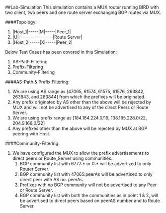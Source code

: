 ##Lab-Simulation
This simulation contains a MUX router running BIRD with two client, two peers and one route server exchanging BGP routes via MUX.

####Topology:
<ol>
<li>|Host_1|-----|M|-----|Peer_1|</li>
<li>             |U|-----------------|Route Server|</li>
<li>|Host_2|-----|X|-----|Peer_2|</li>
</ol>


Below Test Cases has been covered in this Simulation:
<ol start="1">
  <li>AS-Path Filtering</li>
  <li>Prefix-Filtering</li>
  <li>Community-Filtering</li>
</ol>

####AS-Path & Prefix Filtering:
<ol start="1">
<li>We are using AS range as [47065, 61574, 61575, 61576, 263842, 263843, and 263844] from which the prefixes will be originated.</li>
<li>Any prefix originated by AS other than the above will be rejected by MUX and will not be advertised to any of the direct
Peers or Route Server.</li>
<li>We are using prefix range as [184.164.224.0/19, 138.185.228.0/22, 204.9.168.0/22]</li>
<li>Any prefixes other than the above will be rejected by MUX at BGP peering with Host.</li>
</ol>

####Community-Filtering:
<ol start="1">
<li>We have configured the MUX to allow the prefix advertisements to direct peers or Route_Server using communities.
   <ol>
   <li>BGP community list with 6777:* or 0:* will be advertized to only Router Server.</li>
   <li>BGP community list with 47065:peerAs will be advertised to only direct peer with AS no. peerAs.</li>
   <li>Prefixes with no BGP community will not be advertised to any Peer or Route Server.</li>
   <li>BGP community list with both the communities as in point 1 & 2, will be advertised to direct peers based on peerAS number and to Route Server.</li>
   </ol>
   </li>
</ol>
